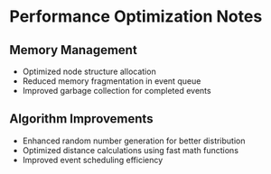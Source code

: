 # Performance Optimization Notes

## Memory Management
- Optimized node structure allocation
- Reduced memory fragmentation in event queue
- Improved garbage collection for completed events

## Algorithm Improvements
- Enhanced random number generation for better distribution
- Optimized distance calculations using fast math functions
- Improved event scheduling efficiency
